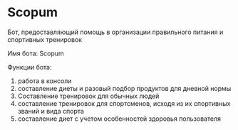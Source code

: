 # Scopum
Бот, предоставляющий помощь в организации правильного питания и спортивных тренировок


Имя бота: Scopum

Функции бота:
1) работа в консоли
2) составление диеты и разовый подбор продуктов для дневной нормы
3) Составление тренировок для обычных людей
4) составление тренировок для спортсменов, исходя из их спортивных званий и вида спорта
5) составление диет с учетом особенностей здоровья пользователя